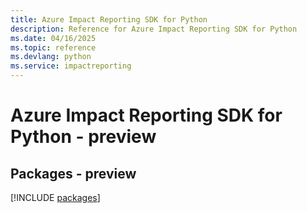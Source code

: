 ```yaml
---
title: Azure Impact Reporting SDK for Python
description: Reference for Azure Impact Reporting SDK for Python
ms.date: 04/16/2025
ms.topic: reference
ms.devlang: python
ms.service: impactreporting
---
```

# Azure Impact Reporting SDK for Python - preview
## Packages - preview
[!INCLUDE [packages](impact-reporting-index.md)]